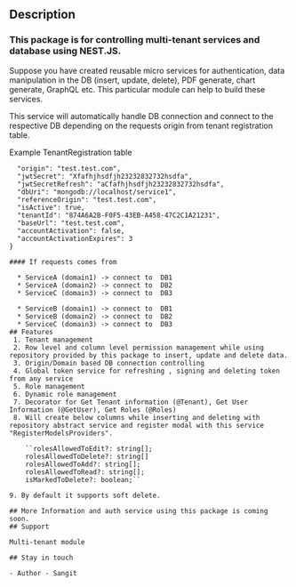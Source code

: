 ## Description
### This package is for controlling multi-tenant services and database using NEST.JS.

Suppose you have created reusable micro services for authentication, data manipulation in the DB (insert, update, delete), PDF generate, chart generate, GraphQL etc. This particular module can help to build these services.

This service will automatically handle DB connection and connect to the respective DB depending on the requests origin from tenant registration table.

Example TenantRegistration table 

```{
  "origin": "test.test.com",
  "jwtSecret": "Xfafhjhsdfjh23232832732hsdfa",
  "jwtSecretRefresh": "aCfafhjhsdfjh23232832732hsdfa",
  "dbUri": "mongodb://localhost/service1",
  "referenceOrigin": "test.test.com",
  "isActive": true,
  "tenantId": "874A6A2B-F0F5-43EB-A458-47C2C1A21231",
  "baseUrl": "test.test.com",
  "accountActivation": false,
  "accountActivationExpires": 3
}

#### If requests comes from 

  * ServiceA (domain1) -> connect to  DB1  
  * ServiceA (domain2) -> connect to  DB2
  * ServiceC (domain3) -> connect to  DB3

  * ServiceB (domain1) -> connect to  DB1  
  * ServiceB (domain2) -> connect to  DB2
  * ServiceC (domain3) -> connect to  DB3
## Features
 1. Tenant management 
 2. Row level and column level permission management while using repository provided by this package to insert, update and delete data.
 3. Origin/Domain based DB connection controlling
 4. Global token service for refreshing , signing and deleting token from any service
 5. Role management
 6. Dynamic role management
 7. Decorator for Get Tenant information (@Tenant), Get User Information (@GetUser), Get Roles (@Roles)
 8. Will create below columns while inserting and deleting with repository abstract service and register modal with this service "RegisterModelsProviders". 

    ``rolesAllowedToEdit?: string[];
    rolesAllowedToDelete?: string[]
    rolesAllowedToAdd?: string[];
    rolesAllowedToRead?: string[];
    isMarkedToDelete?: boolean;``

9. By default it supports soft delete.    

## More Information and auth service using this package is coming soon.
## Support

Multi-tenant module

## Stay in touch

- Author - Sangit

